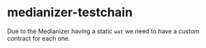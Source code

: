 # medianizer-testchain
Due to the Medianizer having a static `wat` we need to have a custom contract for each one. 
